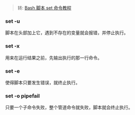 > 转: [Bash 脚本 set 命令教程](http://www.ruanyifeng.com/blog/2017/11/bash-set.html)

### set -u
脚本在头部加上它，遇到不存在的变量就会报错，并停止执行。

### set -x
用来在运行结果之前，先输出执行的那一行命令。

### set -e
使得脚本只要发生错误，就终止执行。

### set -o pipefail
只要一个子命令失败，整个管道命令就失败，脚本就会终止执行。
